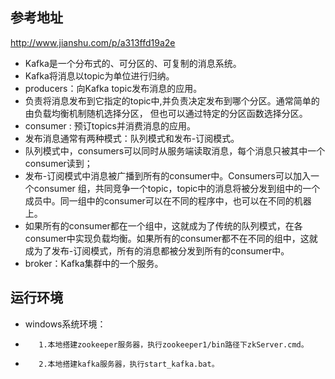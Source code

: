 ## 参考地址
http://www.jianshu.com/p/a313ffd19a2e


- Kafka是一个分布式的、可分区的、可复制的消息系统。
- Kafka将消息以topic为单位进行归纳。
- producers：向Kafka topic发布消息的应用。
- 负责将消息发布到它指定的topic中,并负责决定发布到哪个分区。通常简单的由负载均衡机制随机选择分区， 但也可以通过特定的分区函数选择分区。
- consumer : 预订topics并消费消息的应用。
- 发布消息通常有两种模式：队列模式和发布-订阅模式。
- 队列模式中，consumers可以同时从服务端读取消息，每个消息只被其中一个consumer读到；
- 发布-订阅模式中消息被广播到所有的consumer中。Consumers可以加入一个consumer 组，共同竞争一个topic，topic中的消息将被分发到组中的一个成员中。同一组中的consumer可以在不同的程序中，也可以在不同的机器上。
- 如果所有的consumer都在一个组中，这就成为了传统的队列模式，在各consumer中实现负载均衡。如果所有的consumer都不在不同的组中，这就成为了发布-订阅模式，所有的消息都被分发到所有的consumer中。
- broker：Kafka集群中的一个服务。


## 运行环境
-    windows系统环境：
-        1.本地搭建zookeeper服务器，执行zookeeper1/bin路径下zkServer.cmd。
-        2.本地搭建kafka服务器，执行start_kafka.bat。
